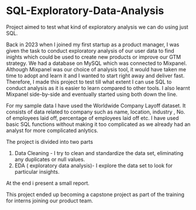 # SQL-Exploratory-Data-Analysis
Project aimed to test what kind of exploratory analysis we can do using just SQL. 

Back in 2023 when I joined my first startup as a product manager, I was given the task to conduct exploratory analysis of our user data to find inights which could be used to create new products or improve our GTM strategy. We had a database on MySQL which was connected to Mixpanel. Although Mixpanel was our choice of analysis tool, it would have taken me time to adopt and learn it and I wanted to start right away and deliver fast. Therefore, I made this project to test till what extent I can use SQL to conduct analysis as it is easier to learn compared to other tools. I also learnt Mixpanel side-by-side and eventually started using both down the line.


For my sample data I have used the Worldwide Company Layoff dataset. It consists of data related to company such as name, location, industry , No. of employees laid off, percentage of employees laid off etc.
I have used basic SQL functions without making it too complicated as we already had an analyst for more complicated anlytics.

The project is divided into two parts
1. Data Cleaning - I try to clean and standardize the data set, eliminating any duplicates or null values.
2. EDA ( exploratory data analysis)- I explore the data set to look for particular insights.

At the end i present a small report.

This project ended up becoming a capstone project as part of the training for interns joining our product team.
